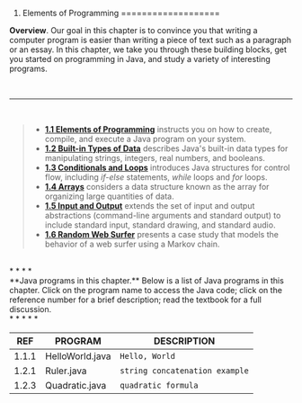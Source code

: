 1.   Elements of Programming
===================


**Overview**. Our goal in this chapter is to convince you that writing a computer program is easier than writing a piece of text such as a paragraph or an essay. In this chapter, we take you through these building blocks, get you started on programming in Java, and study a variety of interesting programs.

<br/>

----------
<br />



> - [**1.1 Elements of Programming**][1] instructs you on how to create, compile, and execute a Java program on your system.
> - [**1.2 Built-in Types of Data**][2] describes Java's built-in data types for manipulating strings, integers, real numbers, and booleans.
> - [**1.3 Conditionals and Loops**][3] introduces Java structures for control flow, including *if-else* statements, *while* loops and *for* loops.
> - [**1.4 Arrays**][4] considers a data structure known as the array for organizing large quantities of data.
> - [**1.5 Input and Output**][5] extends the set of input and output abstractions (command-line arguments and standard output) to include standard input, standard drawing, and standard audio.
> - [**1.6 Random Web Surfer**][6] presents a case study that models the behavior of a web surfer using a Markov chain.

<br/>
* * * * 
<br/>
**Java programs in this chapter.** Below is a list of Java programs in this chapter. Click on the program name to access the Java code; click on the reference number for a brief description; read the textbook for a full discussion.

<br/>
* * * * * 
<br/>

| REF     | PROGRAM         | DESCRIPTION   |
 ------   | ------------------- | ------------------
| 1.1.1   | HelloWorld.java | `Hello, World` |
| 1.2.1   | Ruler.java | `string concatenation example` |
| 1.2.3   | Quadratic.java | `quadratic formula` |




  [1]: http://introcs.cs.princeton.edu/java/11hello/
  [2]: http://introcs.cs.princeton.edu/java/12types/
  [3]: http://introcs.cs.princeton.edu/java/13flow/
  [4]: http://introcs.cs.princeton.edu/java/14array/
  [5]: http://introcs.cs.princeton.edu/java/15inout/
  [6]: http://introcs.cs.princeton.edu/java/16pagerank/

